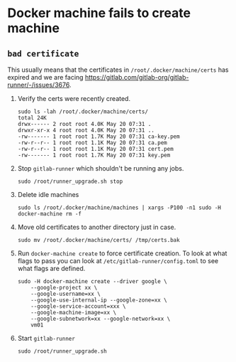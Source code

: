 # Docker machine fails to create machine

## `bad certificate`

This usually means that the certificates in
`/root/.docker/machine/certs` has expired and we are facing
https://gitlab.com/gitlab-org/gitlab-runner/-/issues/3676.

1. Verify the certs were recently created.

    ```shell
    sudo ls -lah /root/.docker/machine/certs/
    total 24K
    drwx------ 2 root root 4.0K May 20 07:31 .
    drwxr-xr-x 4 root root 4.0K May 20 07:31 ..
    -rw------- 1 root root 1.7K May 20 07:31 ca-key.pem
    -rw-r--r-- 1 root root 1.1K May 20 07:31 ca.pem
    -rw-r--r-- 1 root root 1.1K May 20 07:31 cert.pem
    -rw------- 1 root root 1.7K May 20 07:31 key.pem
    ```

1. Stop `gitlab-runner` which shouldn't be running any jobs.

    ```shell
    sudo /root/runner_upgrade.sh stop
    ```

1. Delete idle machines

    ```shell
    sudo ls /root/.docker/machine/machines | xargs -P100 -n1 sudo -H docker-machine rm -f
    ```

1. Move old certificates to another directory just in case.

    ```shell
    sudo mv /root/.docker/machine/certs/ /tmp/certs.bak
    ```

1. Run `docker-machine create` to force certificate creation. To look at
what flags to pass you can look at `/etc/gitlab-runner/config.toml` to
see what flags are defined.

    ```shell
    sudo -H docker-machine create --driver google \
        --google-project xx \
        --google-username=xx \
        --google-use-internal-ip --google-zone=xx \
        --google-service-account=xxx \
        --google-machine-image=xx \
        --google-subnetwork=xx --google-network=xx \
        vm01
    ```

1. Start `gitlab-runner`

    ```shell
    sudo /root/runner_upgrade.sh
    ```

